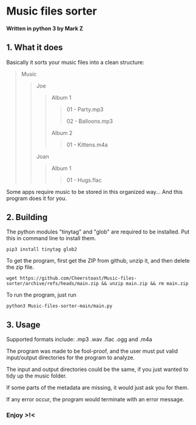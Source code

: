 # Music files sorter
#### Written in python 3 by Mark Z

## 1. What it does

Basically it sorts your music files into a clean structure:

> Music
>> Joe
>>> Album 1
>>>> 01 - Party.mp3
>>>> 
>>>> 02 - Balloons.mp3
>>>> 
>>> Album 2
>>>> 01 - Kittens.m4a
>>> 
>> Joan
>>> Album 1
>>>> 01 - Hugs.flac

Some apps require music to be stored in this organized way... And this program does it for you. 

## 2. Building
The python modules "tinytag" and "glob" are required to be installed. Put this in command line to install them.

    pip3 install tinytag glob2
To get the program, first get the ZIP from github, unzip it, and then delete the zip file.

    wget https://github.com/Cheerstoast/Music-files-sorter/archive/refs/heads/main.zip && unzip main.zip && rm main.zip
To run the program, just run

    python3 Music-files-sorter-main/main.py

## 3. Usage

Supported formats include: .mp3 .wav .flac .ogg and .m4a

The program was made to be fool-proof, and the user must put valid input/output directories for the program to analyze.

The input and output directories could be the same, if you just wanted to tidy up the music folder.

If some parts of the metadata are missing, it would just ask you for them.

If any error occur, the program would terminate with an error message.

### Enjoy >!<
